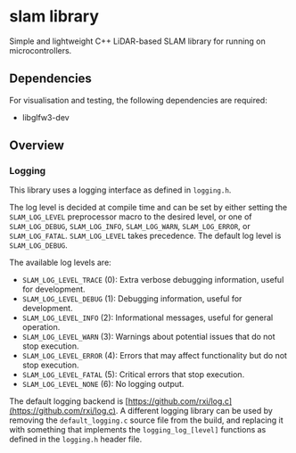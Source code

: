 # slam library

Simple and lightweight C++ LiDAR-based SLAM library for running on microcontrollers.

## Dependencies

For visualisation and testing, the following dependencies are required:

- libglfw3-dev

## Overview

### Logging

This library uses a logging interface as defined in `logging.h`.

The log level is decided at compile time and can be set by either setting the `SLAM_LOG_LEVEL` preprocessor macro to the desired level, or one of `SLAM_LOG_DEBUG`, `SLAM_LOG_INFO`, `SLAM_LOG_WARN`, `SLAM_LOG_ERROR`, or `SLAM_LOG_FATAL`. `SLAM_LOG_LEVEL` takes precedence. The default log level is `SLAM_LOG_DEBUG`.

The available log levels are:
- `SLAM_LOG_LEVEL_TRACE` (0): Extra verbose debugging information, useful for development.
- `SLAM_LOG_LEVEL_DEBUG` (1): Debugging information, useful for development.
- `SLAM_LOG_LEVEL_INFO` (2): Informational messages, useful for general operation.
- `SLAM_LOG_LEVEL_WARN` (3): Warnings about potential issues that do not stop execution.
- `SLAM_LOG_LEVEL_ERROR` (4): Errors that may affect functionality but do not stop execution.
- `SLAM_LOG_LEVEL_FATAL` (5): Critical errors that stop execution.
- `SLAM_LOG_LEVEL_NONE` (6): No logging output.

The default logging backend is [https://github.com/rxi/log.c](https://github.com/rxi/log.c). A different logging library can be used by removing the `default_logging.c` source file from the build, and replacing it with something that implements the `logging_log_[level]` functions as defined in the `logging.h` header file.


